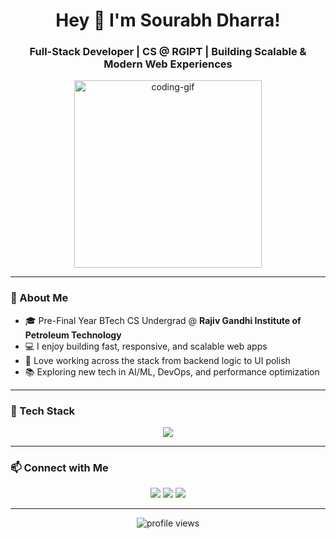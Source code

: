 <h1 align="center">Hey 👋 I'm Sourabh Dharra!</h1>
<h3 align="center">Full-Stack Developer | CS @ RGIPT | Building Scalable & Modern Web Experiences</h3>

<p align="center">
  <img src="https://media.giphy.com/media/qgQUggAC3Pfv687qPC/giphy.gif" width="300" alt="coding-gif" />
</p>

---

### 🚀 About Me

- 🎓 Pre-Final Year BTech CS Undergrad @ **Rajiv Gandhi Institute of Petroleum Technology**
- 💻 I enjoy building fast, responsive, and scalable web apps
- 🚀 Love working across the stack from backend logic to UI polish
- 📚 Exploring new tech in AI/ML, DevOps, and performance optimization

---

### 🧰 Tech Stack

<p align="center">
  <img src="https://skillicons.dev/icons?i=html,css,js,ts,react,next,nodejs,express,mongodb,mysql,tailwind,docker,git,github,aws" />
</p>

---

### 📫 Connect with Me

<p align="center">
  <a href="https://github.com/SOURABH-05"><img src="https://img.shields.io/badge/GitHub-181717?style=for-the-badge&logo=github&logoColor=white" /></a>
  <a href="https://www.linkedin.com/in/sourabh-dharra-707294288/"><img src="https://img.shields.io/badge/LinkedIn-0A66C2?style=for-the-badge&logo=linkedin&logoColor=white" /></a>
  <a href="mailto:s2447491@gmail.com"><img src="https://img.shields.io/badge/Gmail-EA4335?style=for-the-badge&logo=gmail&logoColor=white" /></a>
</p>

---

<p align="center">
  <img src="https://komarev.com/ghpvc/?username=SOURABH-05&label=Profile%20Views&color=0e75b6&style=flat-square" alt="profile views" />
</p>
